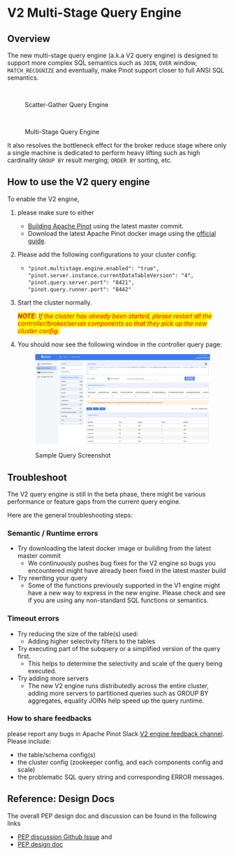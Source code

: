 # V2 Multi-Stage Query Engine

## Overview

The new multi-stage query engine (a.k.a V2 query engine) is designed to support more complex SQL semantics such as `JOIN`, `OVER` window, `MATCH_RECOGNIZE` and eventually, make Pinot support closer to full ANSI SQL semantics.&#x20;

<figure><img src="https://www.datocms-assets.com/75153/1661707313-query-execution-model.png" alt=""><figcaption><p>Scatter-Gather Query Engine</p></figcaption></figure>



<figure><img src="https://www.datocms-assets.com/75153/1661533401-screenshot_1.png" alt=""><figcaption><p>Multi-Stage Query Engine</p></figcaption></figure>

It also resolves the bottleneck effect for the broker reduce stage where only a single machine is dedicated to perform heavy lifting such as high cardinality `GROUP BY` result merging; `ORDER BY` sorting, etc.

## How to use the V2 query engine

To enable the V2 engine,&#x20;

1. please make sure to either&#x20;
   * [Building Apache Pinot](https://github.com/apache/pinot#building-pinot) using the latest master commit.
   * Download the latest Apache Pinot docker image using the [official guide](https://docs.pinot.apache.org/basics/getting-started/running-pinot-in-docker).
2. Please add the following configurations to your cluster config:
   * ```
     "pinot.multistage.engine.enabled": "true",
     "pinot.server.instance.currentDataTableVersion": "4",
     "pinot.query.server.port": "8421",
     "pinot.query.runner.port": "8442"
     ```
3.  Start the cluster normally.&#x20;

    _<mark style="color:red;">**NOTE:**</mark> <mark style="color:red;"></mark><mark style="color:red;">If the cluster has already been started, please restart all the controller/broker/server components so that they pick up the new cluster config.</mark>_
4.  You should now see the following window in the controller query page:

    <figure><img src="../../.gitbook/assets/image (51).png" alt=""><figcaption><p>Sample Query Screenshot</p></figcaption></figure>



## Troubleshoot

The V2 query engine is still in the beta phase, there might be various performance or feature gaps from the current query engine.&#x20;

Here are the general troubleshooting steps:

### Semantic / Runtime errors

* Try downloading the latest docker image or building from the latest master commit
  * We continuously pushes bug fixes for the V2 engine so bugs you encountered might have already been fixed in the latest master build
* Try rewriting your query
  * Some of the functions previously supported in the V1 engine might have a new way to express in the new engine. Please check and see if you are using any non-standard SQL functions or semantics.

### Timeout errors

* Try reducing the size of the table(s) used:
  * Adding higher selectivity filters to the tables
* Try executing part of the subquery or a simplified version of the query first.
  * This helps to determine the selectivity and scale of the query being executed.
* Try adding more servers
  * The new V2 engine runs distributedly across the entire cluster, adding more servers to partitioned queries such as GROUP BY aggregates, equality JOINs help speed up the query runtime.

### How to share feedbacks

please report any bugs in Apache Pinot Slack [V2 engine feedback channel](https://apache-pinot.slack.com/archives/C03Q4A11GC9). Please include:

* the table/schema config(s)&#x20;
* the cluster config (zookeeper config, and each components config and scale)
* the problematic SQL query string and corresponding ERROR messages.



## Reference: Design Docs

The overall PEP design doc and discussion can be found in the following links

* [PEP discussion Github Issue](https://github.com/apache/pinot/issues/8260)  and
* [PEP design doc](https://docs.google.com/document/d/10-vL\_bUrI-Pi2oYudWyUlQl9Kf0cLrW-Z8hGczkCPik/edit)



